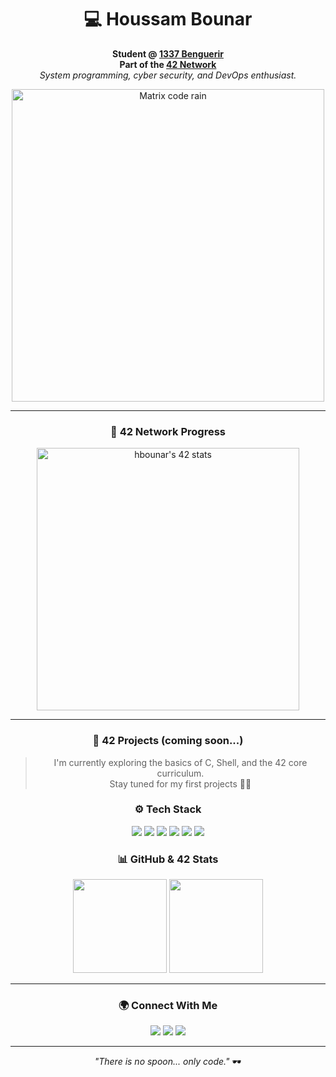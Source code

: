 
<!-- Profile README – Matrix / 1337 Style -->

<div align="center">

<h1>💻 Houssam Bounar</h1>

<p>
  <b>Student @ <a href="https://1337.ma" target="_blank">1337 Benguerir</a></b><br/>
  <b>Part of the <a href="https://42.fr" target="_blank">42 Network</a></b><br/>
  <i>System programming, cyber security, and DevOps enthusiast.</i>
</p>

<img src="https://media.giphy.com/media/xTiTnqUxyWbsAXq7Ju/giphy.gif" width="500" alt="Matrix code rain"/>

---

### 🧩 42 Network Progress

<p align="center">
  <a href="https://github.com/oakoudad/badge42">
    <img src="https://badge.mediaplus.ma/greenbinary/hbounar" alt="hbounar's 42 stats" width="420"/>
  </a>
</p>

---

### 🚀 42 Projects (coming soon...)

> I'm currently exploring the basics of C, Shell, and the 42 core curriculum.  
> Stay tuned for my first projects 👨‍💻  

### ⚙️ Tech Stack

<p>
  <img src="https://img.shields.io/badge/-C-00599C?style=for-the-badge&logo=c&logoColor=white"/>
  <img src="https://img.shields.io/badge/-Python-3776AB?style=for-the-badge&logo=python&logoColor=white"/>
  <img src="https://img.shields.io/badge/-Shell_Script-121011?style=for-the-badge&logo=gnu-bash&logoColor=white"/>
  <img src="https://img.shields.io/badge/-Linux-000000?style=for-the-badge&logo=linux&logoColor=FCC624"/>
  <img src="https://img.shields.io/badge/-Git-F05032?style=for-the-badge&logo=git&logoColor=white"/>
  <img src="https://img.shields.io/badge/-VS_Code-0078D4?style=for-the-badge&logo=visual-studio-code&logoColor=white"/>
</p>


### 📊 GitHub & 42 Stats

<p align="center">
  <img src="https://github-readme-stats.vercel.app/api?username=houssam-bou&show_icons=true&theme=chartreuse-dark" height="150"/>
  <img src="https://github-readme-stats.vercel.app/api/top-langs/?username=houssam-bou&layout=compact&theme=chartreuse-dark" height="150"/>
</p>

---

### 🌍 Connect With Me

<p>
  <a href="https://www.linkedin.com/in/houssam-bounar"><img src="https://img.shields.io/badge/-LinkedIn-0A66C2?style=for-the-badge&logo=linkedin&logoColor=white"/></a>
  <a href="https://www.instagram.com/houssam___bou"><img src="https://img.shields.io/badge/-Instagram-E4405F?style=for-the-badge&logo=instagram&logoColor=white"/></a>
  <a href="mailto:hbounar@student.1337.ma"><img src="https://img.shields.io/badge/-Email-D14836?style=for-the-badge&logo=gmail&logoColor=white"/></a>
</p>

---

<p><em>"There is no spoon... only code."</em> 🕶️</p>

</div>
